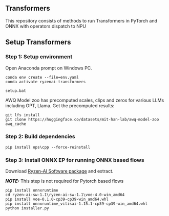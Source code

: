 ## Transformers

This repository consists of methods to run Transformers in PyTorch and ONNX with operators dispatch to NPU

## Setup Transformers

### Step 1: Setup environment

Open Anaconda prompt on Windows PC.

```
conda env create --file=env.yaml
conda activate ryzenai-transformers

setup.bat
```

AWQ Model zoo has precomputed scales, clips and zeros for various LLMs including OPT, Llama. Get the precomputed results:

```
git lfs install
git clone https://huggingface.co/datasets/mit-han-lab/awq-model-zoo awq_cache
```

### Step 2: Build dependencies

```
pip install ops\cpp --force-reinstall
```

### Step 3: Install ONNX EP for running ONNX based flows

Download [Ryzen-AI Software package](https://ryzenai.docs.amd.com/en/latest/manual_installation.html#download-the-package) and extract.

**_NOTE:_** This step is not required for Pytorch based flows

```
pip install onnxruntime
cd ryzen-ai-sw-1.1\ryzen-ai-sw-1.1\voe-4.0-win_amd64
pip install voe-0.1.0-cp39-cp39-win_amd64.whl
pip install onnxruntime_vitisai-1.15.1-cp39-cp39-win_amd64.whl
python installer.py
```
